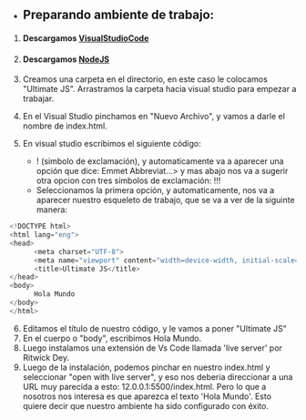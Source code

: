 - ## Preparando ambiente de trabajo:

1.  #### Descargamos [VisualStudioCode](https://code.visualstudio.com/ "Visual Studio Code")
2.  #### Descargamos [NodeJS](https://nodejs.org/en "Node JS")

3.  Creamos una carpeta en el directorio, en este caso le colocamos "Ultimate JS". Arrastramos la carpeta hacia visual studio para empezar a trabajar.
4.  En el Visual Studio pinchamos en "Nuevo Archivo", y vamos a darle el nombre de index.html.
5.  En visual studio escribimos el siguiente código:

    - ! (simbolo de exclamación), y automaticamente va a aparecer una opción que dice: Emmet Abbreviat...> y mas abajo nos va a sugerir otra opcion con tres simbolos de exclamación: !!!
    - Seleccionamos la primera opción, y automaticamente, nos va a aparecer nuestro esqueleto de trabajo, que se va a ver de la siguinte manera:

```javascript
<!DOCTYPE html>
<html lang="eng">
<head>
      <meta charset="UTF-8">
      <meta name="viewport" content="width=device-width, initial-scale=1.0">
      <title>Ultimate JS</title>
</head>
<body>
      Hola Mundo
</body>
</html>
```

6. Editamos el título de nuestro código, y le vamos a poner "Ultimate JS"
7. En el cuerpo o "body", escribimos Hola Mundo.
8. Luego instalamos una extensión de Vs Code llamada 'live server' por Ritwick Dey.
9. Luego de la instalación, podemos pinchar en nuestro index.html y seleccionar "open with live server", y eso nos deberia direccionar a una URL muy parecida a esto: 12.0.0.1:5500/index.html. Pero lo que a nosotros nos interesa es que aparezca el texto 'Hola Mundo'.
   Esto quiere decir que nuestro ambiente ha sido configurado con éxito.
